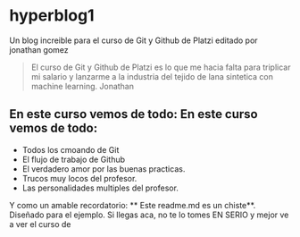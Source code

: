 # hyperblog1
Un blog increible para el curso de Git y Github de Platzi editado por jonathan gomez
>El curso de Git y Github de Platzi es lo que me hacia falta para triplicar mi salario y lanzarme a la industria del tejido de lana sintetica con machine learning.
>Jonathan

## En este curso vemos de todo: En este curso vemos de todo:
* Todos los cmoando de Git 
* El flujo de trabajo de Github
* El verdadero amor por las buenas practicas.
* Trucos muy locos del profesor.
* Las personalidades multiples del profesor.

Y como un amable recordatorio: ** Este readme.md es un chiste**. Diseñado para el ejemplo. Si llegas aca, no te lo tomes EN SERIO y mejor ve a ver el curso de 
